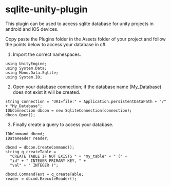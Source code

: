 # sqlite-unity-plugin

This plugin can be used to access sqlite database for unity projects in android and iOS devices. 

Copy paste the Plugins folder in the Assets folder of your project and follow the points below to access your database in c#.

1) Import the correct namespaces.
```
using UnityEngine;
using System.Data;
using Mono.Data.Sqlite;
using System.IO;
```

2) Open your database connection; if the database name (My_Database) does not exist it will be created.
```
string connection = "URI=file:" + Application.persistentDataPath + "/" + "My_Database";
IDbConnection dbcon = new SqliteConnection(connection);
dbcon.Open();
```
3) Finally create a query to access your database.
```
IDbCommand dbcmd;
IDataReader reader;

dbcmd = dbcon.CreateCommand();
string q_createTable = 
  "CREATE TABLE IF NOT EXISTS " + "my_table" + " (" +
  "id" + " INTEGER PRIMARY KEY, " +
  "val" + " INTEGER )";
  
dbcmd.CommandText = q_createTable;
reader = dbcmd.ExecuteReader();
```
